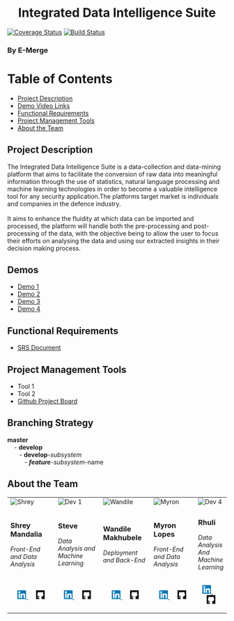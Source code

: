 <div align="center"> <h1> Integrated Data Intelligence Suite </h1> </div>

[![Coverage Status](https://coveralls.io/repos/github/COS301-SE-2021/Integrated-Data-Intelligence-Suite/badge.svg?branch=master)](https://coveralls.io/github/COS301-SE-2021/Integrated-Data-Intelligence-Suite?branch=master)
[![Build Status](https://img.shields.io/github/issues/COS301-SE-2021/Integrated-Data-Intelligence_Suite.svg)](https://github.com/COS301-SE-2021/Integrated-Data-Intelligence-Suite/issues)

<h3>By E-Merge</h3>

# Table of Contents
- [Project Description](#project-overview)
- [Demo Video Links](#demo-video-links)
- [Functional Requirements](#srs)
- [Project Management Tools](#project-board)
- [About the Team](#about-members)

<a name="project-overview"></a>
## Project Description
The Integrated Data Intelligence Suite is a data-collection and data-mining platform that aims to facilitate the conversion of raw data into meaningful information through the use of statistics, natural language processing and machine learning technologies in order to become a valuable intelligence tool for any security application.The platforms target market is individuals and companies in the defence industry.
<br><br>
It aims to enhance the fluidity at which data can be imported and processed, the platform will handle both the pre-processing and post-processing of the data, with the objective being to allow the user to focus their efforts on analysing the data and using our extracted insights in their decision making process.

<a name="demo-video-links"></a>
## Demos
* [Demo 1](https://drive.google.com/drive/folders/1lFnGthxIPIuZHPTG4wG-Ffy6VKT2yWHK?usp=sharing)
* [Demo 2]()
* [Demo 3]()
* [Demo 4]()

<a name="srs"></a>
## Functional Requirements
* [SRS Document](https://www.overleaf.com/project/60b1594ea3ccda5dc1cce901)

<a name="project-board"></a>
## Project Management Tools
* Tool 1
* Tool 2
* [Github Project Board](https://github.com/COS301-SE-2021/Integrated-Data-Intelligence-Suite/projects/8)

<a name="branching strategy"></a>
## Branching Strategy
**master** <br>
&nbsp;&nbsp;&nbsp; - **develop** <br>
&nbsp;&nbsp;&nbsp;&nbsp;&nbsp;&nbsp; - **develop**-*subsystem* <br>
&nbsp;&nbsp;&nbsp;&nbsp;&nbsp;&nbsp;&nbsp;&nbsp;&nbsp; - ***feature***-*subsystem*-name

<a name="about-members"></a>
## About the Team

<!-- <h2 align="center">Contact on</h2> -->

<!-- <p align="center">
  <a href="https://www.linkedin.com/in/akshat-tamrakar">
    <img  alt="Linkedin" width="15px" src="https://raw.githubusercontent.com/dev-akshat/archive/main/images/svgs/social_media/linkedin.svg"/>
  &nbsp&nbsp&nbsp&nbsp
  <a href="https://github.com/dev-akshat">
    <img alt="GitHub" width="15px" src="https://raw.githubusercontent.com/dev-akshat/archive/main/images/svgs/social_media/github.svg"/>
  </a>
</p> -->


<table>
<tr>
  <td style="width: 25%;">
    <img alt="Shrey" src="https://i.imgur.com/sX6JNYi.jpg" width="200pt" height = "250pt">
  </td>
  <td style="width: 25%;">
    <img alt="Dev 1" src="" width="200pt" height = "250pt">
  </td>
  <td style="width: 25%;">
    <img alt="Wandile" src="https://media-exp1.licdn.com/dms/image/C4D03AQF9xmaPIT4sGA/profile-displayphoto-shrink_800_800/0/1613066923973?e=1628121600&v=beta&t=pI14hAWqRKAxs6mTpmSy6wBnAYdCtkxFk4sMss2SSts" width="200pt" >
  </td>
  <td style="width: 25%;">
    <img alt="Myron" src="https://github.com/myronlopes-tuks/myronlopes-tuks.github.io/blob/main/formal_shadow.jpg" width="200pt" height = "250pt">
  </td>
  <td style="width: 25%;">
    <img alt="Dev 4" src="" width="200pt" height = "250pt">
  </td>
</tr>

<tr>
  <td style="width: 25%;">
    <h3>Shrey Mandalia</h3>
    <p><em>Front-End and Data Analysis</em></p>
  </td>

   <td style="width: 25%;">
    <h3>Steve</h3>
    <p><em>Data Analysis and Machine Learning</em></p>
  </td>

  <td style="width: 25%;">
    <h3>Wandile Makhubele</h3>
    <p><em>Deployment and Back-End</em></p>
  </td>
  
  <td style="width: 25%">
    <h3>Myron Lopes</h3>
    <p><em>Front-End and Data Analysis</em></p>
  </td>

  <td style="width: 25%;">
    <h3>Rhuli</h3>
    <p><em>Data Analysis And Machine Learning</em></p>
  </td>

</tr>

<tr>
  <td>
    <p><p align="center">
      <a href="https://www.linkedin.com/in/shrey-mandalia-5b9a961b8/">
        <img  alt="Linkedin" width="20px" src="https://raw.githubusercontent.com/dev-akshat/archive/main/images/svgs/social_media/linkedin.svg"/>
      </a>
      &nbsp&nbsp&nbsp&nbsp
      <a href="https://github.com/dev-akshat">
        <img alt="GitHub" width="20px" src="https://raw.githubusercontent.com/dev-akshat/archive/main/images/svgs/social_media/github.svg"/>
      </a>
    </p></p>
  </td>

  <td>
    <p><p align="center">
      <a href="https://www.linkedin.com/in/akshat-tamrakar">
        <img  alt="Linkedin" width="20px" src="https://raw.githubusercontent.com/dev-akshat/archive/main/images/svgs/social_media/linkedin.svg"/>
      </a>
      &nbsp&nbsp&nbsp&nbsp
      <a href="https://github.com/dev-akshat">
        <img alt="GitHub" width="20px" src="https://raw.githubusercontent.com/dev-akshat/archive/main/images/svgs/social_media/github.svg"/>
      </a>
    </p></p>
  </td>

  <td>
    <p><p align="center">
      <a href="https://www.linkedin.com/in/wandile-makhubele-4a2579131">
        <img  alt="Linkedin" width="20px" src="https://raw.githubusercontent.com/dev-akshat/archive/main/images/svgs/social_media/linkedin.svg"/>
      </a>
      &nbsp&nbsp&nbsp&nbsp
      <a href="https://github.com/abDivergent">
        <img alt="GitHub" width="20px" src="https://raw.githubusercontent.com/dev-akshat/archive/main/images/svgs/social_media/github.svg"/>
      </a>
    </p></p>
  </td>

  <td>
    <p><p align="center">
      <a href="https://www.linkedin.com/in/myron-lopes/">
        <img  alt="Linkedin" width="20px" src="https://raw.githubusercontent.com/dev-akshat/archive/main/images/svgs/social_media/linkedin.svg"/>
      </a>
      &nbsp&nbsp&nbsp&nbsp
      <a href="https://github.com/myronlopes-tuks">
        <img alt="GitHub" width="20px" src="https://raw.githubusercontent.com/dev-akshat/archive/main/images/svgs/social_media/github.svg"/>
      </a>
    </p></p>
  </td>
  
  <td>
    <p><p align="center">
      <a href="https://www.linkedin.com/in/akshat-tamrakar">
        <img  alt="Linkedin" width="20px" src="https://raw.githubusercontent.com/dev-akshat/archive/main/images/svgs/social_media/linkedin.svg"/>
      </a>
      &nbsp&nbsp&nbsp&nbsp
      <a href="https://github.com/dev-akshat">
        <img alt="GitHub" width="20px" src="https://raw.githubusercontent.com/dev-akshat/archive/main/images/svgs/social_media/github.svg"/>
      </a>
    </p></p>
  </td>

</tr>


</table>

